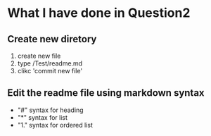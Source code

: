 # What I have done in Question2
## Create new diretory
1. create new file
2. type /Test/readme.md
3. clikc 'commit new file'

## Edit the readme file using markdown syntax
* "#" syntax for heading
* "*" syntax for list
* "1." syntax for ordered list
